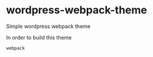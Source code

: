 # wordpress-webpack-theme
Simple wordpress webpack theme 


In order to build this theme 

```webpack```